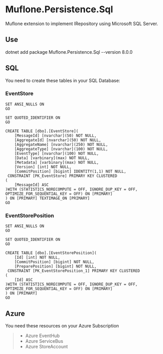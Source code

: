 # Muflone.Persistence.Sql
Muflone extension to implement IRepository using Microsoft SQL Server.

## Use
dotnet add package Muflone.Persistence.Sql --version 8.0.0

## SQL
You need to create these tables in your SQL Database:

### EventStore
```
SET ANSI_NULLS ON
GO

SET QUOTED_IDENTIFIER ON
GO

CREATE TABLE [dbo].[EventStore](
	[MessageId] [nvarchar](50) NOT NULL,
	[AggregateId] [nvarchar](50) NOT NULL,
	[AggregateName] [nvarchar](250) NOT NULL,
	[AggregateType] [nvarchar](100) NOT NULL,
	[EventType] [nvarchar](100) NOT NULL,
	[Data] [varbinary](max) NOT NULL,
	[Metadata] [varbinary](max) NOT NULL,
	[Version] [int] NOT NULL,
	[CommitPosition] [bigint] IDENTITY(1,1) NOT NULL,
 CONSTRAINT [PK_EventStore] PRIMARY KEY CLUSTERED 
(
	[MessageId] ASC
)WITH (STATISTICS_NORECOMPUTE = OFF, IGNORE_DUP_KEY = OFF, OPTIMIZE_FOR_SEQUENTIAL_KEY = OFF) ON [PRIMARY]
) ON [PRIMARY] TEXTIMAGE_ON [PRIMARY]
GO
```

### EventStorePosition
```
SET ANSI_NULLS ON
GO

SET QUOTED_IDENTIFIER ON
GO

CREATE TABLE [dbo].[EventStorePosition](
	[Id] [int] NOT NULL,
	[CommitPosition] [bigint] NOT NULL,
	[PreparePosition] [bigint] NOT NULL,
 CONSTRAINT [PK_EventStorePosition_1] PRIMARY KEY CLUSTERED 
(
	[Id] ASC
)WITH (STATISTICS_NORECOMPUTE = OFF, IGNORE_DUP_KEY = OFF, OPTIMIZE_FOR_SEQUENTIAL_KEY = OFF) ON [PRIMARY]
) ON [PRIMARY]
GO
```

## Azure
You need these resources on your Azure Subscription

> - Azure EventHub  
> - Azure ServiceBus  
> - Azure StoreAccount  